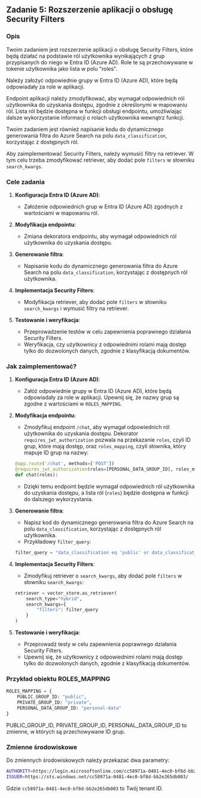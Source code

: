 ## Zadanie 5: Rozszerzenie aplikacji o obsługę Security Filters

### Opis
Twoim zadaniem jest rozszerzenie aplikacji o obsługę Security Filters, które będą działać na podstawie ról użytkownika wynikających z grup przypisanych do niego w Entra ID (Azure AD). Role te są przechowywane w tokenie użytkownika jako lista w polu "roles".

Należy założyć odpowiednie grupy w Entra ID (Azure AD), które będą odpowiadały za role w aplikacji.

Endpoint aplikacji należy zmodyfikować, aby wymagał odpowiednich ról użytkownika do uzyskania dostępu, zgodnie z określonymi w mapowaniu ról. Lista ról będzie dostępna w funkcji obsługi endpointu, umożliwiając dalsze wykorzystanie informacji o rolach użytkownika wewnątrz funkcji.

Twoim zadaniem jest również napisanie kodu do dynamicznego generowania filtra do Azure Search na polu `data_classification`, korzystając z dostępnych ról.

Aby zaimplementować Security Filters, należy wymusić filtry na retriever. W tym celu trzeba zmodyfikować retriever, aby dodać pole `filters` w słowniku `search_kwargs`.

### Cele zadania

1. **Konfiguracja Entra ID (Azure AD)**:
   - Założenie odpowiednich grup w Entra ID (Azure AD) zgodnych z wartościami w mapowaniu ról.

2. **Modyfikacja endpointu**:
   - Zmiana dekoratora endpointu, aby wymagał odpowiednich ról użytkownika do uzyskania dostępu.

3. **Generowanie filtra**:
   - Napisanie kodu do dynamicznego generowania filtra do Azure Search na polu `data_classification`, korzystając z dostępnych ról użytkownika.

4. **Implementacja Security Filters**:
   - Modyfikacja retriever, aby dodać pole `filters` w słowniku `search_kwargs` i wymusić filtry na retriever.

5. **Testowanie i weryfikacja**:
   - Przeprowadzenie testów w celu zapewnienia poprawnego działania Security Filters.
   - Weryfikacja, czy użytkownicy z odpowiednimi rolami mają dostęp tylko do dozwolonych danych, zgodnie z klasyfikacją dokumentów.

### Jak zaimplementować?

1. **Konfiguracja Entra ID (Azure AD)**:
   - Załóż odpowiednie grupy w Entra ID (Azure AD), które będą odpowiadały za role w aplikacji. Upewnij się, że nazwy grup są zgodne z wartościami w `ROLES_MAPPING`.

2. **Modyfikacja endpointu**:
   - Zmodyfikuj endpoint `/chat`, aby wymagał odpowiednich ról użytkownika do uzyskania dostępu. Dekorator `requires_jwt_authorization` pozwala na przekazanie `roles`, czyli ID grup, które mają dostęp, oraz `roles_mapping`, czyli słownika, który mapuje ID grup na nazwy:
   ```python
   @app.route('/chat', methods=['POST'])
   @requires_jwt_authorization(roles=[PERSONAL_DATA_GROUP_ID], roles_mapping=ROLES_MAPPING)
   def chat(roles):
   ```
   - Dzięki temu endpoint będzie wymagał odpowiednich ról użytkownika do uzyskania dostępu, a lista ról (`roles`) będzie dostępna w funkcji do dalszego wykorzystania.

3. **Generowanie filtra**:
   - Napisz kod do dynamicznego generowania filtra do Azure Search na polu `data_classification`, korzystając z dostępnych ról użytkownika.
   - Przykładowy `filter_query`:
   ```python
   filter_query = "data_classification eq 'public' or data_classification eq 'private' or data_classification eq 'personal-data'"
   ```

4. **Implementacja Security Filters**:
   - Zmodyfikuj retriever o `search_kwargs`, aby dodać pole `filters` w słowniku `search_kwargs`:
   ```python
   retriever = vector_store.as_retriever(
       search_type="hybrid",
       search_kwargs={
           "filters": filter_query
       }
   )
   ```

5. **Testowanie i weryfikacja**:
   - Przeprowadź testy w celu zapewnienia poprawnego działania Security Filters.
   - Upewnij się, że użytkownicy z odpowiednimi rolami mają dostęp tylko do dozwolonych danych, zgodnie z klasyfikacją dokumentów.

### Przykład obiektu ROLES_MAPPING

```python
ROLES_MAPPING = {
    PUBLIC_GROUP_ID: "public",
    PRIVATE_GROUP_ID: "private",
    PERSONAL_DATA_GROUP_ID: "personal-data"
}
```

PUBLIC_GROUP_ID, PRIVATE_GROUP_ID, PERSONAL_DATA_GROUP_ID to zmienne, w których są przechowywane ID grup.

### Zmienne środowiskowe
Do zmiennych środowiskowych należy przekazać dwa parametry:
```bash
AUTHORITY=https://login.microsoftonline.com/cc58971a-0481-4ec0-bf8d-bb2e265db003 
ISSUER=https://sts.windows.net/cc58971a-0481-4ec0-bf8d-bb2e265db003/
```
Gdzie `cc58971a-0481-4ec0-bf8d-bb2e265db003` to Twój tenant ID.